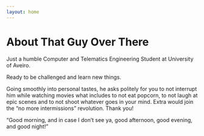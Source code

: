 ```yaml
---
layout: home
---
```

# About That Guy Over There

Just a humble Computer and Telematics Engineering Student at University of Aveiro.

Ready to be challenged and learn new things.

Going smoothly into personal tastes, he asks politely for you to not interrupt him while watching movies what includes to not eat popcorn, to not laugh at epic scenes and to not shoot whatever goes in your mind. Extra would join the “no more intermissions” revolution. Thank you!

“Good morning, and in case I don’t see ya, good afternoon, good evening, and good night!”